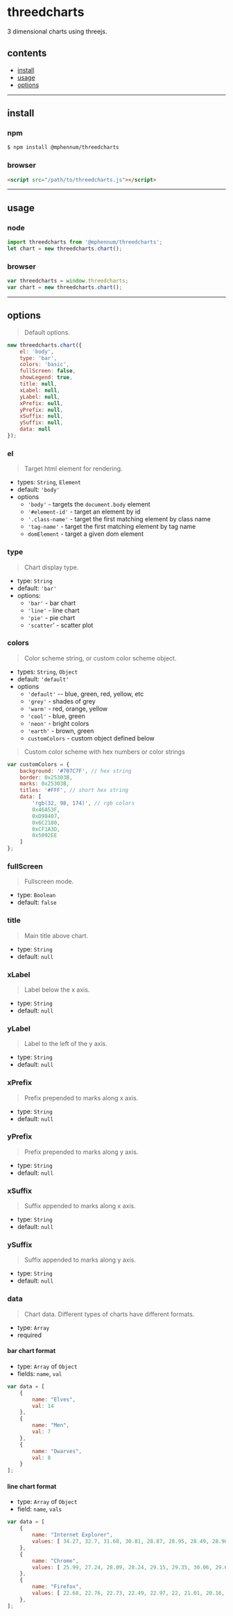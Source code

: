 # threedcharts

3 dimensional charts using threejs.

## contents

- [install](#install)
- [usage](#usage)
- [options](#options)

* * *

## install

### npm

```bash
$ npm install @mphennum/threedcharts
```

### browser

```html
<script src="/path/to/threedcharts.js"></script>
```

* * *

## usage

### node

```js
import threedcharts from '@mphennum/threedcharts';
let chart = new threedcharts.chart();
```

### browser

```js
var threedcharts = window.threedcharts;
var chart = new threedcharts.chart();
```

* * *

## options

> Default options.

```js
new threedcharts.chart({
	el: 'body',
	type: 'bar',
	colors: 'basic',
	fullScreen: false,
	showLegend: true,
	title: null,
	xLabel: null,
	yLabel: null,
	xPrefix: null,
	yPrefix: null,
	xSuffix: null,
	ySuffix: null,
	data: null
});
```

### el

> Target html element for rendering.

- types: `String`, `Element`
- default: `'body'`
- options
	- `'body'` - targets the `document.body` element
	- `'#element-id'` - target an element by id
	- `'.class-name'` - target the first matching element by class name
	- `'tag-name'` - target the first matching element by tag name
	- `domElement` - target a given dom element

### type

> Chart display type.

- type: `String`
- default: `'bar'`
- options:
	- `'bar'` - bar chart
	- `'line'` - line chart
	- `'pie'` - pie chart
	- `'scatter`' - scatter plot

### colors

> Color scheme string, or custom color scheme object.

- types: `String`, `Object`
- default: `'default'`
- options
	- `'default'` -- blue, green, red, yellow, etc
	- `'grey'` - shades of grey
	- `'warm'` - red, orange, yellow
	- `'cool'` - blue, green
	- `'neon'` - bright colors
	- `'earth'` - brown, green
	- `customColors` - custom object defined below

> Custom color scheme with hex numbers or color strings

```js
var customColors = {
	background: '#707C7F', // hex string
	border: 0x25303B,
	marks: 0x25303B,
	titles: '#FFF', // short hex string
	data: [
		'rgb(32, 98, 174)', // rgb colors
		0x46A53F,
		0xD98407,
		0x6C2180,
		0xCF1A3D,
		0x5092EE
	]
};
```

### fullScreen

> Fullscreen mode.

- type: `Boolean`
- default: `false`


### title

> Main title above chart.

- type: `String`
- default: `null`

### xLabel

> Label below the x axis.

- type: `String`
- default: `null`

### yLabel

> Label to the left of the y axis.

- type: `String`
- default: `null`

### xPrefix

> Prefix prepended to marks along x axis.

- type: `String`
- default: `null`

### yPrefix

> Prefix prepended to marks along y axis.

- type: `String`
- default: `null`

### xSuffix

> Suffix appended to marks along x axis.

- type: `String`
- default: `null`

### ySuffix

> Suffix appended to marks along y axis.

- type: `String`
- default: `null`

### data

> Chart data. Different types of charts have different formats.

- type: `Array`
- required

#### bar chart format

- type: `Array` of `Object`
- fields: `name`, `val`

```js
var data = [
	{
		name: "Elves",
		val: 14
	},
	{
		name: "Men",
		val: 7
	},
	{
		name: "Dwarves",
		val: 8
	}
];
```

#### line chart format

- type: `Array` of `Object`
- field: `name`, `vals`

```js
var data = [
	{
		name: "Internet Explorer",
		values: [ 34.27, 32.7, 31.68, 30.81, 28.87, 28.95, 28.49, 28.98, 28.77, 28.13, 27.15, 26.3 ]
	},
	{
		name: "Chrome",
		values: [ 25.99, 27.24, 28.09, 28.24, 29.15, 29.35, 30.06, 29.63, 30.01, 30.49, 31.05, 31.12 ]
	},
	{
		name: "Firefox",
		values: [ 22.68, 22.76, 22.73, 22.49, 22.97, 22, 21.01, 20.16, 19.7, 19.57, 19.74, 18.71 ]
	},
];
```

